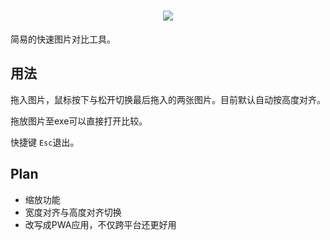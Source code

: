 <h1 align="center">
    <img align="center" src="https://capsule-render.vercel.app/api?type=Waving&color=timeGradient&onedark=onedark&text=PicQuickCompare&height=280"/>
</h1>

简易的快速图片对比工具。

## 用法

拖入图片，鼠标按下与松开切换最后拖入的两张图片。目前默认自动按高度对齐。

拖放图片至exe可以直接打开比较。

快捷键 `Esc`退出。

## Plan

- 缩放功能
- 宽度对齐与高度对齐切换
- 改写成PWA应用，不仅跨平台还更好用
